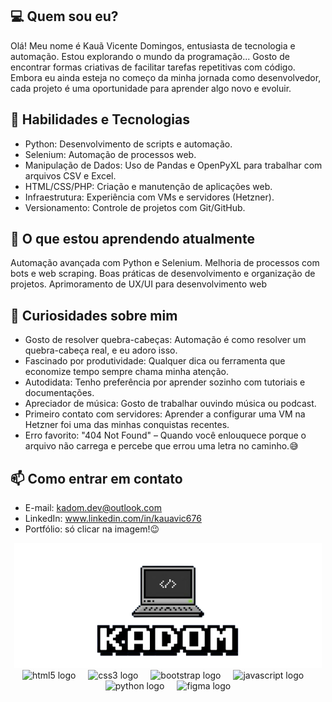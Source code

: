 ## 💻 Quem sou eu?
Olá! Meu nome é Kauã Vicente Domingos, entusiasta de tecnologia e automação. Estou explorando o mundo da programação... Gosto de encontrar formas criativas de facilitar tarefas repetitivas com código. Embora eu ainda esteja no começo da minha jornada como desenvolvedor, cada projeto é uma oportunidade para aprender algo novo e evoluir.

## 🚀 Habilidades e Tecnologias
- Python: Desenvolvimento de scripts e automação.
- Selenium: Automação de processos web.
- Manipulação de Dados: Uso de Pandas e OpenPyXL para trabalhar com arquivos CSV e Excel.
- HTML/CSS/PHP: Criação e manutenção de aplicações web.
- Infraestrutura: Experiência com VMs e servidores (Hetzner).
- Versionamento: Controle de projetos com Git/GitHub.

## 🎯 O que estou aprendendo atualmente
Automação avançada com Python e Selenium.
Melhoria de processos com bots e web scraping.
Boas práticas de desenvolvimento e organização de projetos.
Aprimoramento de UX/UI para desenvolvimento web

## 🎲 Curiosidades sobre mim
- Gosto de resolver quebra-cabeças: Automação é como resolver um quebra-cabeça real, e eu adoro isso.
- Fascinado por produtividade: Qualquer dica ou ferramenta que economize tempo sempre chama minha atenção.
- Autodidata: Tenho preferência por aprender sozinho com tutoriais e documentações.
- Apreciador de música: Gosto de trabalhar ouvindo música ou podcast.
- Primeiro contato com servidores: Aprender a configurar uma VM na Hetzner foi uma das minhas conquistas recentes.
- Erro favorito: "404 Not Found" – Quando você enlouquece porque o arquivo não carrega e percebe que errou uma letra no caminho.😅

## 📫 Como entrar em contato
- E-mail: kadom.dev@outlook.com
- LinkedIn: www.linkedin.com/in/kauavic676
- Portfólio: só clicar na imagem!😉
<div align="center">
  <a href="https://kadom.com.br/">
  <img height="200" src="Kadom.png"/>
  </a>
</div>


<div align="center">
  <img src="https://cdn.jsdelivr.net/gh/devicons/devicon/icons/html5/html5-original.svg" height="40" alt="html5 logo"  />
  <img width="12" />
  <img src="https://cdn.jsdelivr.net/gh/devicons/devicon/icons/css3/css3-original.svg" height="40" alt="css3 logo"  />
  <img width="12" />
  <img src="https://cdn.jsdelivr.net/gh/devicons/devicon/icons/bootstrap/bootstrap-original.svg" height="40" alt="bootstrap logo"  />
  <img width="12" />
  <img src="https://cdn.jsdelivr.net/gh/devicons/devicon/icons/javascript/javascript-original.svg" height="40" alt="javascript logo"  />
  <img width="12" />
  <img src="https://cdn.jsdelivr.net/gh/devicons/devicon/icons/python/python-original.svg" height="40" alt="python logo"  />
  <img width="12" />
  <img src="https://cdn.jsdelivr.net/gh/devicons/devicon/icons/figma/figma-original.svg" height="40" alt="figma logo"  />
</div>

